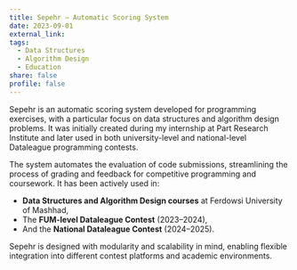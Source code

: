 ```yaml
---
title: Sepehr – Automatic Scoring System
date: 2023-09-01
external_link: 
tags:
  - Data Structures
  - Algorithm Design
  - Education
share: false
profile: false
---
```


Sepehr is an automatic scoring system developed for programming exercises, with a particular focus on data structures and algorithm design problems. It was initially created during my internship at Part Research Institute and later used in both university-level and national-level Dataleague programming contests.

The system automates the evaluation of code submissions, streamlining the process of grading and feedback for competitive programming and coursework. It has been actively used in:
- **Data Structures and Algorithm Design courses** at Ferdowsi University of Mashhad,
- The **FUM-level Dataleague Contest** (2023–2024),
- And the **National Dataleague Contest** (2024–2025).

Sepehr is designed with modularity and scalability in mind, enabling flexible integration into different contest platforms and academic environments.

